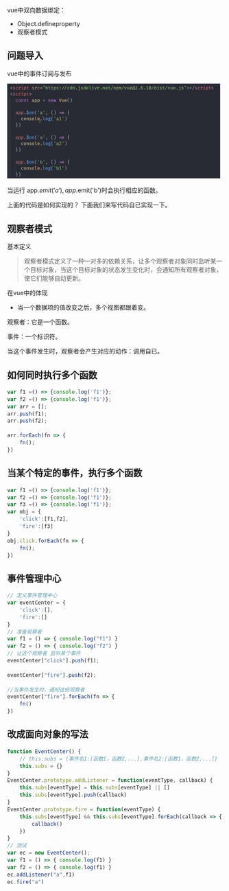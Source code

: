 vue中双向数据绑定：

- Object.defineproperty
- 观察者模式





















## 问题导入

vue中的事件订阅与发布

<img src="asset/image-20200221092524557.png" alt="image-20200221092524557" style="zoom:50%;" />



当运行 app.$emit('a'), app.$emit('b')时会执行相应的函数。

上面的代码是如何实现的？ 下面我们来写代码自已实现一下。



##  观察者模式

基本定义

> 观察者模式定义了一种一对多的依赖关系，让多个观察者对象同时监听某一个目标对象，当这个目标对象的状态发生变化时，会通知所有观察者对象，使它们能够自动更新。

在vue中的体现

- 当一个数据项的值改变之后，多个视图都跟着变。





观察者：它是一个函数。

事件：一个标识符。

当这个事件发生时，观察者会产生对应的动作：调用自已。



## 如何同时执行多个函数

```javascript
var f1 =() => {console.log('f1')};
var f2 =() => {console.log('f1')};
var arr = [];
arr.push(f1);
arr.push(f2);

arr.forEach(fn => {
    fn();
})
```



## 当某个特定的事件，执行多个函数

```javascript
var f1 =() => {console.log('f1')};
var f2 =() => {console.log('f1')};
var f3 =() => {console.log('f1')};
var obj = {
    'click':[f1,f2],
    'fire':[f3]
}
obj.click.forEach(fn => {
    fn();
})
```

## 事件管理中心

```javascript
// 定义事件管理中心
var eventCenter = {
    'click':[],
    'fire':[]
}
// 准备观察者
var f1 = () => { console.log("f1") }
var f2 = () => { console.log("f2") }
// 让这个观察者 监听某个事件
eventCenter["click"].push(f1);

eventCenter["fire"].push(f2);

//当事件发生时，通知这些观察者
eventCenter["fire"].forEach(fn => {
    fn()
})
```



## 改成面向对象的写法

```javascript
function EventCenter() {
    // this.subs = {事件名1:[函数1，函数2,...],事件名2:[函数1，函数2,...]}
    this.subs = {}
}
EventCenter.prototype.addListener = function(eventType, callback) {
    this.subs[eventType] = this.subs[eventType] || []
    this.subs[eventType].push(callback)
}
EventCenter.prototype.fire = function(eventType) {
    this.subs[eventType] && this.subs[eventType].forEach(callback => {
        callback()
    })
}
// 测试
var ec = new EventCenter(); 
var f1 = () => { console.log(f1) }
var f2 = () => { console.log(f1) }
ec.addListener("a",f1)
ec.fire("a")
```



